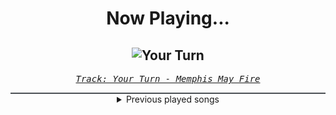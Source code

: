 <div align="center"> 
<h1>Now Playing...</h1>

![Your Turn](https://i.scdn.co/image/ab67616d00001e0246d83295f3c5261fae37c483)
--
_<samp><a href="https://open.spotify.com/track/505msJKoWzFTOua6Gdx0hl">Track: Your Turn - Memphis May Fire</a></samp>_

<div style="border: 1px #4B5054 solid"></div>
<details>
  <summary>
    Previous played songs
  </summary>
  <table>
    <thead>
      <tr>
        <th>
          Artist
        </th>
        <th>
          Song
        </th>
        <th>
          Link
        </th>
      </tr>
    </thead>
    <tbody>
      <tr><td>Memphis May Fire</td><td>Your Turn</td><td><a href="https://open.spotify.com/track/505msJKoWzFTOua6Gdx0hl">https://open.spotify.com/track/505msJKoWzFTOua6Gdx0hl</a></td></tr><tr><td>Peyton Parrish</td><td>Dane</td><td><a href="https://open.spotify.com/track/2XuGU6hFZsxVDt1qxvvXuJ">https://open.spotify.com/track/2XuGU6hFZsxVDt1qxvvXuJ</a></td></tr><tr><td>Avery Watts</td><td>A Cut Above</td><td><a href="https://open.spotify.com/track/7rG01lQ8GlDPN4hBqb9SKu">https://open.spotify.com/track/7rG01lQ8GlDPN4hBqb9SKu</a></td></tr><tr><td>Avery Watts</td><td>Enough</td><td><a href="https://open.spotify.com/track/5X3ldunm7N84p28od4hzdE">https://open.spotify.com/track/5X3ldunm7N84p28od4hzdE</a></td></tr><tr><td>Orbit Culture</td><td>Vultures of North</td><td><a href="https://open.spotify.com/track/7EtQ5CqjSRgItuTYXeEtc9">https://open.spotify.com/track/7EtQ5CqjSRgItuTYXeEtc9</a></td></tr><tr><td>Roy Jones Jr.</td><td>Can't Be Touched (feat. Mr. Magic & Trouble)</td><td><a href="https://open.spotify.com/track/3zmduBNsQ6BPDTZAkXzG5K">https://open.spotify.com/track/3zmduBNsQ6BPDTZAkXzG5K</a></td></tr><tr><td>The Plot In You</td><td>Divide</td><td><a href="https://open.spotify.com/track/1sp1NrbrCjJ82c5KjelUpr">https://open.spotify.com/track/1sp1NrbrCjJ82c5KjelUpr</a></td></tr><tr><td>Born Of Osiris</td><td>Machine</td><td><a href="https://open.spotify.com/track/4CBgp0F4HzYHn9g1oRYgaH">https://open.spotify.com/track/4CBgp0F4HzYHn9g1oRYgaH</a></td></tr><tr><td>Amaranthe</td><td>Find Life</td><td><a href="https://open.spotify.com/track/0GJfvZyqNIzNC47NZh5O5u">https://open.spotify.com/track/0GJfvZyqNIzNC47NZh5O5u</a></td></tr><tr><td>Crossfade</td><td>The Deep End</td><td><a href="https://open.spotify.com/track/0UZhP6BBkksOGmJ3hAABRD">https://open.spotify.com/track/0UZhP6BBkksOGmJ3hAABRD</a></td></tr><tr><td>Halocene</td><td>Unholy</td><td><a href="https://open.spotify.com/track/2UpTMomuMRLktikLrPFSYw">https://open.spotify.com/track/2UpTMomuMRLktikLrPFSYw</a></td></tr><tr><td>Caliban</td><td>Ascent of the Blessed</td><td><a href="https://open.spotify.com/track/3JMYyEl5CVxJir4o32n31E">https://open.spotify.com/track/3JMYyEl5CVxJir4o32n31E</a></td></tr><tr><td>Our Mirage</td><td>Help Me Out!</td><td><a href="https://open.spotify.com/track/4nYm0dFicooHKJSIEh0qpF">https://open.spotify.com/track/4nYm0dFicooHKJSIEh0qpF</a></td></tr><tr><td>Bad Omens</td><td>ARTIFICIAL SUICIDE</td><td><a href="https://open.spotify.com/track/2Qv8xJzenocwXyGlMU5PaC">https://open.spotify.com/track/2Qv8xJzenocwXyGlMU5PaC</a></td></tr><tr><td>Falling In Reverse</td><td>Voices In My Head</td><td><a href="https://open.spotify.com/track/5XUuldRjPXcP5QxyEN4IXT">https://open.spotify.com/track/5XUuldRjPXcP5QxyEN4IXT</a></td></tr><tr><td>Memphis May Fire</td><td>Your Turn</td><td><a href="https://open.spotify.com/track/505msJKoWzFTOua6Gdx0hl">https://open.spotify.com/track/505msJKoWzFTOua6Gdx0hl</a></td></tr><tr><td>Peyton Parrish</td><td>Dane</td><td><a href="https://open.spotify.com/track/2XuGU6hFZsxVDt1qxvvXuJ">https://open.spotify.com/track/2XuGU6hFZsxVDt1qxvvXuJ</a></td></tr><tr><td>Avery Watts</td><td>A Cut Above</td><td><a href="https://open.spotify.com/track/7rG01lQ8GlDPN4hBqb9SKu">https://open.spotify.com/track/7rG01lQ8GlDPN4hBqb9SKu</a></td></tr><tr><td>Avery Watts</td><td>Enough</td><td><a href="https://open.spotify.com/track/5X3ldunm7N84p28od4hzdE">https://open.spotify.com/track/5X3ldunm7N84p28od4hzdE</a></td></tr><tr><td>Orbit Culture</td><td>Vultures of North</td><td><a href="https://open.spotify.com/track/7EtQ5CqjSRgItuTYXeEtc9">https://open.spotify.com/track/7EtQ5CqjSRgItuTYXeEtc9</a></td></tr>
    </tbody>
  </table>
</details>

</div>
